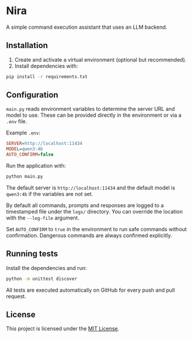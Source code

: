 # Nira

A simple command execution assistant that uses an LLM backend.

## Installation

1. Create and activate a virtual environment (optional but recommended).
2. Install dependencies with:

```bash
pip install -r requirements.txt
```

## Configuration

`main.py` reads environment variables to determine the server URL and model to use. These can be provided directly in the environment or via a `.env` file.

Example `.env`:

```ini
SERVER=http://localhost:11434
MODEL=qwen3:4b
AUTO_CONFIRM=false
```

Run the application with:

```bash
python main.py
```

The default server is `http://localhost:11434` and the default model is `qwen3:4b` if the variables are not set.

By default all commands, prompts and responses are logged to a timestamped file under the `logs/` directory. You can override the location with the `--log-file` argument.

Set `AUTO_CONFIRM` to `true` in the environment to run safe commands without confirmation. Dangerous commands are always confirmed explicitly.

## Running tests

Install the dependencies and run:

```bash
python -m unittest discover
```

All tests are executed automatically on GitHub for every push and pull request.

## License

This project is licensed under the [MIT License](LICENSE).
